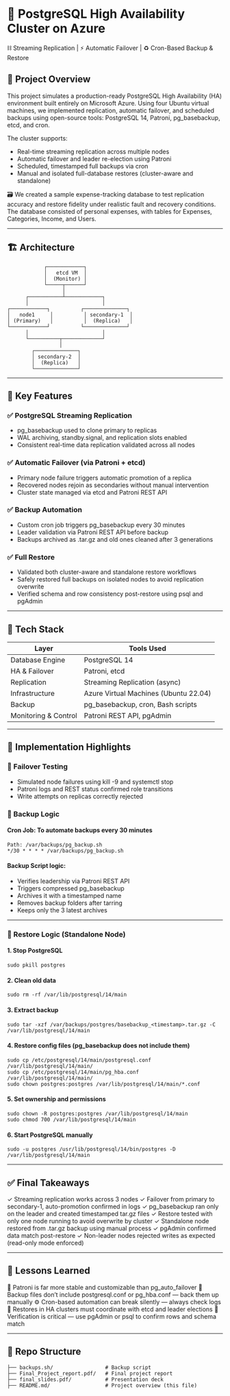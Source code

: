 # 🐘 PostgreSQL High Availability Cluster on Azure  
  ⛓️ Streaming Replication | ⚡️ Automatic Failover | ♻️ Cron-Based Backup & Restore

## 📌 Project Overview

This project simulates a production-ready PostgreSQL High Availability (HA) environment built entirely on Microsoft Azure. Using four Ubuntu virtual machines, we implemented replication, automatic failover, and scheduled backups using open-source tools: PostgreSQL 14, Patroni, pg_basebackup, etcd, and cron.

The cluster supports:
- Real-time streaming replication across multiple nodes
- Automatic failover and leader re-election using Patroni
- Scheduled, timestamped full backups via cron
- Manual and isolated full-database restores (cluster-aware and standalone)

🗃️ We created a sample expense-tracking database to test replication accuracy and restore fidelity under realistic fault and recovery conditions. The database consisted of personal expenses, with tables for Expenses, Categories, Income, and Users.


---

## 🏗️ Architecture


                ┌────────────┐
                │   etcd VM  │
                │  (Monitor) │
                └─────┬──────┘
                      │
          ┌───────────┴────────────┐
          │                        │
    ┌────────────┐          ┌──────────────┐
    │   node1     │          │ secondary-1  │
    │ (Primary)   │          │  (Replica)   │
    └────────────┘          └──────────────┘
          │                        │
          └──────────┬─────────────┘
                     │
            ┌──────────────┐
            │ secondary-2  │
            │  (Replica)   │
            └──────────────┘


---

## 🎯 Key Features

### ✅ PostgreSQL Streaming Replication
- pg_basebackup used to clone primary to replicas
- WAL archiving, standby.signal, and replication slots enabled
- Consistent real-time data replication validated across all nodes

### ✅ Automatic Failover (via Patroni + etcd)
- Primary node failure triggers automatic promotion of a replica
- Recovered nodes rejoin as secondaries without manual intervention
- Cluster state managed via etcd and Patroni REST API

### ✅ Backup Automation
- Custom cron job triggers pg_basebackup every 30 minutes
- Leader validation via Patroni REST API before backup
- Backups archived as .tar.gz and old ones cleaned after 3 generations

### ✅ Full Restore
- Validated both cluster-aware and standalone restore workflows
- Safely restored full backups on isolated nodes to avoid replication overwrite
- Verified schema and row consistency post-restore using psql and pgAdmin

---

## 🔧 Tech Stack

| Layer              | Tools Used                                 |
|-------------------|---------------------------------------------|
| Database Engine    | PostgreSQL 14                              |
| HA & Failover      | Patroni, etcd                               |
| Replication        | Streaming Replication (async)              |
| Infrastructure     | Azure Virtual Machines (Ubuntu 22.04)      |
| Backup             | pg_basebackup, cron, Bash scripts          |
| Monitoring & Control | Patroni REST API, pgAdmin                 |

---

## 🧪 Implementation Highlights

### 🔄 Failover Testing
- Simulated node failures using kill -9 and systemctl stop
- Patroni logs and REST status confirmed role transitions
- Write attempts on replicas correctly rejected

### 💾 Backup Logic

#### Cron Job: To automate backups every 30 minutes

```
Path: /var/backups/pg_backup.sh
*/30 * * * * /var/backups/pg_backup.sh
```

#### Backup Script logic:
- Verifies leadership via Patroni REST API
- Triggers compressed pg_basebackup
- Archives it with a timestamped name
- Removes backup folders after tarring
- Keeps only the 3 latest archives

---

### 🔁 Restore Logic (Standalone Node)

#### 1. Stop PostgreSQL
```
sudo pkill postgres
```

#### 2. Clean old data
```
sudo rm -rf /var/lib/postgresql/14/main
```

#### 3. Extract backup
```
sudo tar -xzf /var/backups/postgres/basebackup_<timestamp>.tar.gz -C /var/lib/postgresql/14/main
```

#### 4. Restore config files (pg_basebackup does not include them)
```
sudo cp /etc/postgresql/14/main/postgresql.conf /var/lib/postgresql/14/main/
sudo cp /etc/postgresql/14/main/pg_hba.conf /var/lib/postgresql/14/main/
sudo chown postgres:postgres /var/lib/postgresql/14/main/*.conf
```

#### 5. Set ownership and permissions
```
sudo chown -R postgres:postgres /var/lib/postgresql/14/main
sudo chmod 700 /var/lib/postgresql/14/main
```

#### 6. Start PostgreSQL manually
```
sudo -u postgres /usr/lib/postgresql/14/bin/postgres -D /var/lib/postgresql/14/main
```
---

## ✅ Final Takeaways

✓ Streaming replication works across 3 nodes
✓ Failover from primary to secondary-1, auto-promotion confirmed in logs
✓ pg_basebackup ran only on the leader and created timestamped tar.gz files
✓ Restore tested with only one node running to avoid overwrite by cluster
✓ Standalone node restored from .tar.gz backup using manual process
✓ pgAdmin confirmed data match post-restore
✓ Non-leader nodes rejected writes as expected (read-only mode enforced)

---

## 🧠 Lessons Learned

🧩 Patroni is far more stable and customizable than pg_auto_failover
📁 Backup files don’t include postgresql.conf or pg_hba.conf — back them up manually
⚙️ Cron-based automation can break silently — always check logs
🔄 Restores in HA clusters must coordinate with etcd and leader elections
🧪 Verification is critical — use pgAdmin or psql to confirm rows and schema match

---

## 📂 Repo Structure
```
├── backups.sh/                 # Backup script
├── Final_Project_report.pdf/   # Final project report
├── final_slides.pdf/           # Presentation deck
├── README.md/                  # Project overview (this file)
```
